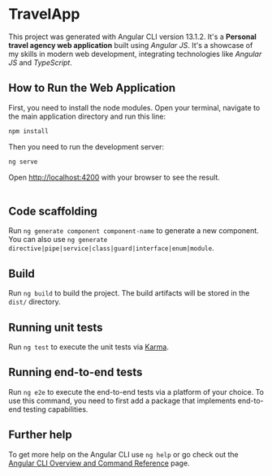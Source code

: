 # TravelApp

<p>This project was generated with Angular CLI version 13.1.2. It's a <strong>Personal travel agency web application</strong> built using <em>Angular JS</em>. It's a showcase of my skills in modern web development, integrating technologies like <em>Angular JS</em> and <em>TypeScript</em>.

## How to Run the Web Application

First, you need to install the node modules. Open your terminal, navigate to the main application directory and run this line:

```bash
npm install
```

Then you need to run the development server:

```bash
ng serve
```

Open [http://localhost:4200](http://localhost:4200) with your browser to see the result.<span><br><br></span>


## Code scaffolding

Run `ng generate component component-name` to generate a new component. You can also use `ng generate directive|pipe|service|class|guard|interface|enum|module`.

## Build

Run `ng build` to build the project. The build artifacts will be stored in the `dist/` directory.

## Running unit tests

Run `ng test` to execute the unit tests via [Karma](https://karma-runner.github.io).

## Running end-to-end tests

Run `ng e2e` to execute the end-to-end tests via a platform of your choice. To use this command, you need to first add a package that implements end-to-end testing capabilities.

## Further help

To get more help on the Angular CLI use `ng help` or go check out the [Angular CLI Overview and Command Reference](https://angular.io/cli) page.
